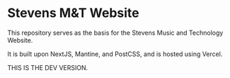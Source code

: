 # Stevens M&T Website

This repository serves as the basis for the Stevens Music and Technology Website.

It is built upon NextJS, Mantine, and PostCSS, and is hosted using Vercel.

THIS IS THE DEV VERSION.